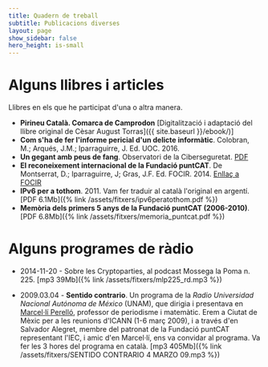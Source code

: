 ```yaml
---
title: Quadern de treball
subtitle: Publicacions diverses
layout: page
show_sidebar: false
hero_height: is-small
---
```


# Alguns llibres i articles

Llibres en els que he participat d'una o altra manera.

* **Pirineu Català. Comarca de Camprodon** [Digitalització i adaptació del llibre original de Cèsar August Torras]({{ site.baseurl }}/ebook/)]
* **Com s'ha de fer l'informe pericial d'un delicte informàtic**. Colobran, M.; Arqués, J.M.; Iparraguirre, J. Ed. UOC. 2016.
* **Un gegant amb peus de fang**. Observatori de la Ciberseguretat. [PDF]()
* **El reconeixement internacional de la Fundació puntCAT**. De Montserrat, D.; Iparraguirre, J; Gras, J.F. Ed. FOCIR. 2014. [Enllaç a FOCIR](https://focir.cat/ca/llibres/el-reconeixement-internacional-de-la-fundacio-puntcat/)
* **IPv6 per a tothom**. 2011. Vam fer traduir al català l'original en argentí. [PDF 6.1Mb]({% link /assets/fitxers/ipv6peratothom.pdf %})  
* **Memòria dels primers 5 anys de la Fundació puntCAT (2006-2010)**. [PDF 6.8Mb]({% link /assets/fitxers/memoria_puntcat.pdf %})


# Alguns programes de ràdio

* 2014-11-20 - Sobre les Cryptoparties, al podcast Mossega la Poma n. 225. [mp3 39Mb]({% link /assets/fitxers/mlp225_rd.mp3 %})

* 2009.03.04 - **Sentido contrario**. Un programa de la *Radio Universidad Nacional Autónoma de México* (UNAM), que dirigia i presentava en [Marcel·lí Perelló](https://ca.wikipedia.org/wiki/Marcel%C2%B7l%C3%AD_Perell%C3%B3_i_Valls), professor de periodisme i matemàtic. Erem a Ciutat de Mèxic per a les reunions d'ICANN (1-6 març 2009), i a través d'en Salvador Alegret, membre del patronat de la Fundació puntCAT representant l'IEC, i amic d'en Marcel·lí, ens va convidar al programa. Va fer les 3 hores del programa en català. [mp3 405Mb]({% link /assets/fitxers/SENTIDO CONTRARIO 4 MARZO 09.mp3 %})




